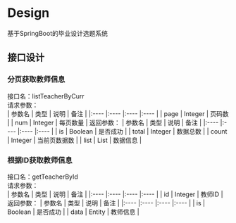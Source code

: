 # Design
基于SpringBoot的毕业设计选题系统

## 接口设计

### 分页获取教师信息
接口名：listTeacherByCurr  
请求参数：  
| 参数名 | 类型 | 说明 | 备注 |
|:---- |:---- |:---- |:---- |
| page | Integer | 页码数 |
| num | Integer | 每页数量 |
返回参数：
| 参数名 | 类型 | 说明 | 备注 |
|:---- |:---- |:---- |:---- |
| is | Boolean | 是否成功 |
| total | Integer | 数据总数 |
| count | Integer | 当前页数据数 |
| list | List | 数据信息 |

### 根据ID获取教师信息
接口名：getTeacherById  
请求参数：  
| 参数名 | 类型 | 说明 | 备注 |
|:---- |:---- |:---- |:---- |
| id | Integer | 教师ID |
返回参数：
| 参数名 | 类型 | 说明 | 备注 |
|:---- |:---- |:---- |:---- |
| is | Boolean | 是否成功 |
| data | Entity | 教师信息 |